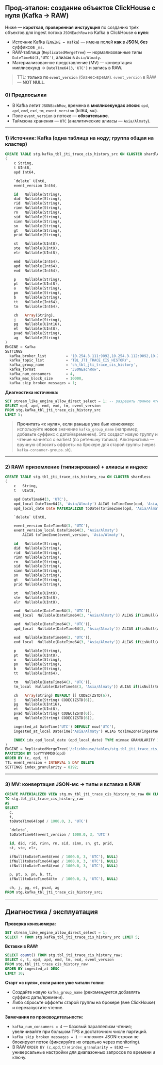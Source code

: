 ## Прод‑эталон: создание объектов ClickHouse с нуля (Kafka → RAW)

Ниже — **короткая, проверенная инструкция** по созданию трёх объектов для ingest потока `JSONEachRow` из Kafka в ClickHouse **с нуля**:
- Источник Kafka (`ENGINE = Kafka`) — имена полей **как в JSON**, **без** суффиксов `_ms`.
- RAW‑таблица (`ReplicatedMergeTree`) — нормализованные типы `DateTime64(3,'UTC')`, алиасы в `Asia/Almaty`.
- Материализованное представление (MV) — конвертация миллисекунд → `DateTime64(3,'UTC')` и запись в RAW.

> TTL: **только по `event_version`** (бизнес‑время). `event_version` в RAW — **NOT NULL**.

### 0) Предпосылки
- В Kafka летит `JSONEachRow`, времена в **миллисекундах эпохи**: `opd`, `apd`, `emd`, `exd`, `tm`, `event_version` (Int64, мс).  
- Поле `event_version` в потоке — **обязательное**.
- Таймзона хранения — `UTC` (аналитические алиасы — `Asia/Almaty`).

---

### 1) Источник: Kafka (одна таблица на ноду; группа общая на кластер)
```sql
CREATE TABLE stg.kafka_tbl_jti_trace_cis_history_src ON CLUSTER shardless
(
    c String,
    t UInt8,
    opd Int64,

    `delete` UInt8,
    event_version Int64,

    id   Nullable(String),
    did  Nullable(String),
    rid  Nullable(String),
    rinn Nullable(String),
    rn   Nullable(String),
    sid  Nullable(String),
    sinn Nullable(String),
    sn   Nullable(String),
    gt   Nullable(String),
    prid Nullable(String),

    st   Nullable(UInt8),
    ste  Nullable(UInt8),
    elr  Nullable(UInt8),

    emd  Nullable(Int64),
    apd  Nullable(Int64),
    exd  Nullable(Int64),

    p    Nullable(String),
    pt   Nullable(UInt8),
    o    Nullable(String),
    pn   Nullable(String),
    b    Nullable(String),
    tt   Nullable(Int64),
    tm   Nullable(Int64),

    ch   Array(String),
    j    Nullable(String),
    pg   Nullable(UInt16),
    et   Nullable(UInt8),
    pvad Nullable(String),
    ag   Nullable(String)
)
ENGINE = Kafka
SETTINGS
  kafka_broker_list         = '10.254.3.111:9092,10.254.3.112:9092,10.254.3.113:9092',
  kafka_topic_list          = 'TBL_JTI_TRACE_CIS_HISTORY',
  kafka_group_name          = 'ch_tbl_jti_trace_cis_history',
  kafka_format              = 'JSONEachRow',
  kafka_num_consumers       = 4,
  kafka_max_block_size      = 10000,
  kafka_skip_broken_messages = 1;
```

**Диагностика источника:**
```sql
SET stream_like_engine_allow_direct_select = 1; -- разрешить прямое чтение из Kafka‑таблицы на сессию
SELECT opd, apd, emd, exd, tm, event_version
FROM stg.kafka_tbl_jti_trace_cis_history_src
LIMIT 5;
```

> **Прочитать «с нуля», если раньше уже был консюмер:** используйте **новое** значение `kafka_group_name` (например, добавьте суффикс с датой/временем). Это создаст новую группу и чтение начнётся с earliest (по ретеншну топика). Альтернатива — вручную сбросить оффсеты на брокере для старой группы (через `kafka-consumer-groups.sh`).

---

### 2) RAW: приземление (типизировано) + алиасы и индекс
```sql
CREATE TABLE stg.tbl_jti_trace_cis_history_raw ON CLUSTER shardless
(
    c   String,
    t   UInt8,

    opd DateTime64(3, 'UTC'),
    opd_local DateTime64(3, 'Asia/Almaty') ALIAS toTimeZone(opd, 'Asia/Almaty'),
    opd_local_date Date MATERIALIZED toDate(toTimeZone(opd, 'Asia/Almaty')),

    `delete` UInt8,

    event_version DateTime64(3, 'UTC'),
    event_version_local DateTime64(3, 'Asia/Almaty')
        ALIAS toTimeZone(event_version, 'Asia/Almaty'),

    id   Nullable(String),
    did  Nullable(String),
    rid  Nullable(String),
    rinn Nullable(String),
    rn   Nullable(String),
    sid  Nullable(String),
    sinn Nullable(String),
    sn   Nullable(String),
    gt   Nullable(String),
    prid Nullable(String),

    st   Nullable(UInt8),
    ste  Nullable(UInt8),
    elr  Nullable(UInt8),

    emd  Nullable(DateTime64(3, 'UTC')),
    emd_local  Nullable(DateTime64(3, 'Asia/Almaty')) ALIAS if(isNull(emd), NULL, toTimeZone(emd, 'Asia/Almaty')),

    apd  Nullable(DateTime64(3, 'UTC')),
    apd_local  Nullable(DateTime64(3, 'Asia/Almaty')) ALIAS if(isNull(apd), NULL, toTimeZone(apd, 'Asia/Almaty')),

    exd  Nullable(DateTime64(3, 'UTC')),
    exd_local  Nullable(DateTime64(3, 'Asia/Almaty')) ALIAS if(isNull(exd), NULL, toTimeZone(exd, 'Asia/Almaty')),

    p    Nullable(String),
    pt   Nullable(UInt8),
    o    Nullable(String),
    pn   Nullable(String),
    b    Nullable(String),
    tt   Nullable(Int64),

    tm   Nullable(DateTime64(3, 'UTC')),
    tm_local  Nullable(DateTime64(3, 'Asia/Almaty')) ALIAS if(isNull(tm), NULL, toTimeZone(tm, 'Asia/Almaty')),

    ch   Array(String) DEFAULT [] CODEC(ZSTD(6)),
    j    Nullable(String) CODEC(ZSTD(6)),
    pg   Nullable(UInt16),
    et   Nullable(UInt8),
    pvad Nullable(String) CODEC(ZSTD(6)),
    ag   Nullable(String) CODEC(ZSTD(6)),

    ingested_at DateTime('UTC') DEFAULT now('UTC'),
    ingested_at_local DateTime('Asia/Almaty') ALIAS toTimeZone(ingested_at, 'Asia/Almaty'),

    INDEX idx_opd_local_date (opd_local_date) TYPE minmax GRANULARITY 1
)
ENGINE = ReplicatedMergeTree('/clickhouse/tables/stg.tbl_jti_trace_cis_history_raw', '{shardless_repl}')
PARTITION BY toYYYYMMDD(opd)
ORDER BY (c, opd, t)
TTL event_version + INTERVAL 5 DAY DELETE
SETTINGS index_granularity = 8192;
```

---

### 3) MV: конвертация JSON‑мс → типы и вставка в RAW
```sql
CREATE MATERIALIZED VIEW stg.mv_tbl_jti_trace_cis_history_to_raw ON CLUSTER shardless
TO stg.tbl_jti_trace_cis_history_raw
AS
SELECT
  c,
  t,
  toDateTime64(opd / 1000.0, 3, 'UTC')                                  AS opd,

  `delete`,
  toDateTime64(event_version / 1000.0, 3, 'UTC')                          AS event_version,

  id, did, rid, rinn, rn, sid, sinn, sn, gt, prid,
  st, ste, elr,

  ifNull(toDateTime64(emd / 1000.0, 3, 'UTC'), NULL)                      AS emd,
  ifNull(toDateTime64(apd / 1000.0, 3, 'UTC'), NULL)                      AS apd,
  ifNull(toDateTime64(exd / 1000.0, 3, 'UTC'), NULL)                      AS exd,

  p, pt, o, pn, b, tt,
  ifNull(toDateTime64(tm  / 1000.0, 3, 'UTC'), NULL)                      AS tm,

  ch, j, pg, et, pvad, ag
FROM stg.kafka_tbl_jti_trace_cis_history_src;
```

---

## Диагностика / эксплуатация

**Проверка консьюмера:**
```sql
SET stream_like_engine_allow_direct_select = 1;
SELECT * FROM stg.kafka_tbl_jti_trace_cis_history_src LIMIT 5;
```

**Вставки в RAW:**
```sql
SELECT count() FROM stg.tbl_jti_trace_cis_history_raw;
SELECT c, t, opd, apd, emd, tm, exd, event_version
FROM stg.tbl_jti_trace_cis_history_raw
ORDER BY ingested_at DESC
LIMIT 10;
```

**Старт «с нуля», если ранее уже читали топик:**
- Создайте новую `kafka_group_name` (рекомендуется добавлять суффикс даты/времени).  
- Либо сбросьте оффсеты старой группы на брокере (вне ClickHouse) и перезапустите чтение.

**Замечания по производительности:**
- `kafka_num_consumers = 4` — базовый параллелизм чтения; увеличивайте при большом TPS и достаточном числе партиций.
- `kafka_skip_broken_messages = 1` — «плохие» JSON‑строки не блокируют поток (фиксируйте их отдельно через monitoring).
- В RAW `ORDER BY (c,opd,t)` и `index_granularity = 8192` — универсальные настройки для диапазонных запросов по времени и ключу.
